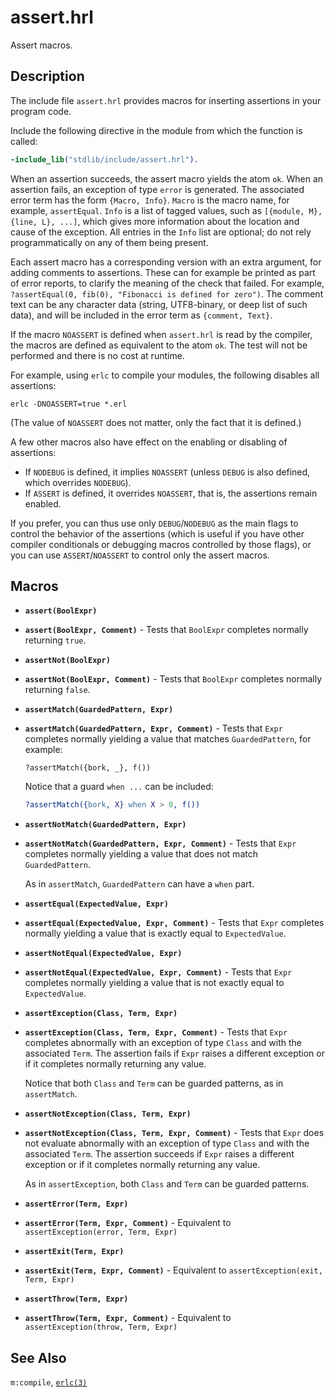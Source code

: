 <!--
%CopyrightBegin%

SPDX-License-Identifier: Apache-2.0

Copyright Ericsson AB 2023-2024. All Rights Reserved.

Licensed under the Apache License, Version 2.0 (the "License");
you may not use this file except in compliance with the License.
You may obtain a copy of the License at

    http://www.apache.org/licenses/LICENSE-2.0

Unless required by applicable law or agreed to in writing, software
distributed under the License is distributed on an "AS IS" BASIS,
WITHOUT WARRANTIES OR CONDITIONS OF ANY KIND, either express or implied.
See the License for the specific language governing permissions and
limitations under the License.

%CopyrightEnd%
-->
# assert.hrl

Assert macros.

## Description

The include file `assert.hrl` provides macros for inserting assertions in your
program code.

Include the following directive in the module from which the function is called:

```erlang
-include_lib("stdlib/include/assert.hrl").
```

When an assertion succeeds, the assert macro yields the atom `ok`. When an
assertion fails, an exception of type `error` is generated. The associated error
term has the form `{Macro, Info}`. `Macro` is the macro name, for example,
`assertEqual`. `Info` is a list of tagged values, such as
`[{module, M}, {line, L}, ...]`, which gives more information about the location
and cause of the exception. All entries in the `Info` list are optional; do not
rely programmatically on any of them being present.

Each assert macro has a corresponding version with an extra argument, for adding
comments to assertions. These can for example be printed as part of error
reports, to clarify the meaning of the check that failed. For example,
`?assertEqual(0, fib(0), "Fibonacci is defined for zero")`. The comment text can
be any character data (string, UTF8-binary, or deep list of such data), and will
be included in the error term as `{comment, Text}`.

If the macro `NOASSERT` is defined when `assert.hrl` is read by the compiler,
the macros are defined as equivalent to the atom `ok`. The test will not be
performed and there is no cost at runtime.

For example, using `erlc` to compile your modules, the following disables all
assertions:

```text
erlc -DNOASSERT=true *.erl
```

(The value of `NOASSERT` does not matter, only the fact that it is defined.)

A few other macros also have effect on the enabling or disabling of assertions:

- If `NODEBUG` is defined, it implies `NOASSERT` (unless `DEBUG` is also
  defined, which overrides `NODEBUG`).
- If `ASSERT` is defined, it overrides `NOASSERT`, that is, the assertions
  remain enabled.

If you prefer, you can thus use only `DEBUG`/`NODEBUG` as the main flags to
control the behavior of the assertions (which is useful if you have other
compiler conditionals or debugging macros controlled by those flags), or you can
use `ASSERT`/`NOASSERT` to control only the assert macros.

## Macros

- **`assert(BoolExpr)`**

- **`assert(BoolExpr, Comment)`** - Tests that `BoolExpr` completes normally
  returning `true`.

- **`assertNot(BoolExpr)`**

- **`assertNot(BoolExpr, Comment)`** - Tests that `BoolExpr` completes normally
  returning `false`.

- **`assertMatch(GuardedPattern, Expr)`**

- **`assertMatch(GuardedPattern, Expr, Comment)`** - Tests that `Expr` completes
  normally yielding a value that matches `GuardedPattern`, for example:

  ```text
  ?assertMatch({bork, _}, f())
  ```

  Notice that a guard `when ...` can be included:

  ```erlang
  ?assertMatch({bork, X} when X > 0, f())
  ```

- **`assertNotMatch(GuardedPattern, Expr)`**

- **`assertNotMatch(GuardedPattern, Expr, Comment)`** - Tests that `Expr`
  completes normally yielding a value that does not match `GuardedPattern`.

  As in `assertMatch`, `GuardedPattern` can have a `when` part.

- **`assertEqual(ExpectedValue, Expr)`**

- **`assertEqual(ExpectedValue, Expr, Comment)`** - Tests that `Expr` completes
  normally yielding a value that is exactly equal to `ExpectedValue`.

- **`assertNotEqual(ExpectedValue, Expr)`**

- **`assertNotEqual(ExpectedValue, Expr, Comment)`** - Tests that `Expr`
  completes normally yielding a value that is not exactly equal to
  `ExpectedValue`.

- **`assertException(Class, Term, Expr)`**

- **`assertException(Class, Term, Expr, Comment)`** - Tests that `Expr`
  completes abnormally with an exception of type `Class` and with the associated
  `Term`. The assertion fails if `Expr` raises a different exception or if it
  completes normally returning any value.

  Notice that both `Class` and `Term` can be guarded patterns, as in
  `assertMatch`.

- **`assertNotException(Class, Term, Expr)`**

- **`assertNotException(Class, Term, Expr, Comment)`** - Tests that `Expr` does
  not evaluate abnormally with an exception of type `Class` and with the
  associated `Term`. The assertion succeeds if `Expr` raises a different
  exception or if it completes normally returning any value.

  As in `assertException`, both `Class` and `Term` can be guarded patterns.

- **`assertError(Term, Expr)`**

- **`assertError(Term, Expr, Comment)`** - Equivalent to
  `assertException(error, Term, Expr)`

- **`assertExit(Term, Expr)`**

- **`assertExit(Term, Expr, Comment)`** - Equivalent to
  `assertException(exit, Term, Expr)`

- **`assertThrow(Term, Expr)`**

- **`assertThrow(Term, Expr, Comment)`** - Equivalent to
  `assertException(throw, Term, Expr)`

## See Also

`m:compile`, [`erlc(3)`](`e:erts:erlc_cmd.md`)
